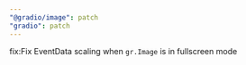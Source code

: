 ```yaml
---
"@gradio/image": patch
"gradio": patch
---
```


fix:Fix EventData scaling when `gr.Image` is in fullscreen mode
